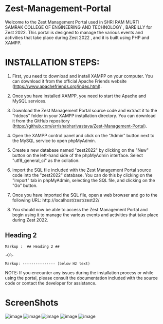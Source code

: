 # Zest-Management-Portal

Welcome to the Zest Management Portal used in SHRI RAM MURTI SAMRAK COLLEGE OF ENGINEERING AND TECHNOLOGY , BAREILLY for Zest 2022. This portal is designed to manage the various events and activities that take place during Zest 2022 , and it is built using PHP and XAMPP.

# INSTALLATION STEPS:

1. First, you need to download and install XAMPP on your computer. You can download it from the official Apache Friends website (https://www.apachefriends.org/index.html).

2. Once you have installed XAMPP, you need to start the Apache and MySQL services.

3. Download the Zest Management Portal source code and extract it to the "htdocs" folder in your XAMPP installation directory. You can download it from the GitHub repository (https://github.com/errishabhsrivastava/Zest-Management-Portal).

4. Open the XAMPP control panel and click on the "Admin" button next to the MySQL service to open phpMyAdmin.

5. Create a new database named "zest2022" by clicking on the "New" button on the left-hand side of the phpMyAdmin interface. Select "utf8_general_ci" as the collation.

6. Import the SQL file included with the Zest Management Portal source code into the "zest2022" database. You can do this by clicking on the "Import" tab in phpMyAdmin, selecting the SQL file, and clicking on the "Go" button.

7. Once you have imported the SQL file, open a web browser and go to the following URL: http://localhost/zest/zest22/

8. You should now be able to access the Zest Management Portal and begin using it to manage the various events and activities that take place during Zest 2022.

## Heading 2 ##

    Markup :  ## Heading 2 ##

    -OR-

    Markup: --------------- (below H2 text)

NOTE: If you encounter any issues during the installation process or while using the portal, please consult the documentation included with the source code or contact the developer for assistance.

# ScreenShots

![image](https://user-images.githubusercontent.com/117577787/222943066-07d7988e-ab31-47d3-9ef8-d21c1037987a.png)
![image](https://user-images.githubusercontent.com/117577787/222942996-90536f1d-60dc-4f5d-9254-cbc8ba5a6d35.png)
![image](https://user-images.githubusercontent.com/117577787/222943016-7112809a-25e1-4a2e-900c-03737a3a55ca.png)
![image](https://user-images.githubusercontent.com/117577787/222943029-40995fa0-6816-4ebd-ab99-5464a594dfa7.png)
![image](https://user-images.githubusercontent.com/117577787/222943044-d6b6bac5-ed02-4010-8567-2c6c0d8bc047.png)
